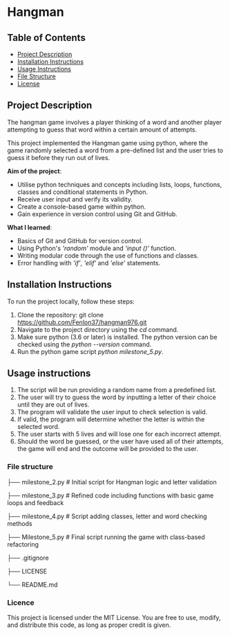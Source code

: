 # Hangman
## Table of Contents
- [Project Description](#project-description)
- [Installation Instructions](#installation-instructions)
- [Usage Instructions](#usage-instructions)
- [File Structure](#file-structure)
- [License](#license)

## Project Description
The hangman game involves a player thinking of a word and another player attempting to guess that word within a certain amount of attempts.

This project implemented the Hangman game using python, where the game randomly selected a word from a pre-defined list and the user tries to guess it before they run out of lives. 

**Aim of the project**:
- Utilise python techniques and concepts including lists, loops, functions, classes and conditional statements in Python.
- Receive user input and verify its validity.
- Create a console-based game within python.
- Gain experience in version control using Git and GitHub.

**What I learned**:
- Basics of Git and GitHub for version control.
- Using Python's *'random'* module and *'input ()'* function.
- Writing modular code through the use of functions and classes.
- Error handling with *'if'*, *'elif'* and *'else'* statements.
  
## Installation Instructions
To run the project locally, follow these steps:
1. Clone the repository: git clone https://github.com/Fenlon37/hangman976.git
2. Navigate to the project directory using the *cd* command.
3. Make sure python (3.6 or later) is installed. The python version can be checked using the *python --version* command.
4. Run the python game script *python milestone_5.py*.

## Usage instructions
1. The script will be run providing a random name from a predefined list.
2. The user will try to guess the word by inputting a letter of their choice until they are out of lives.
3. The program will validate the user input to check selection is valid.
4. If valid, the program will determine whether the letter is within the selected word.
5. The user starts with 5 lives and will lose one for each incorrect attempt.
6. Should the word be guessed, or the user have used all of their attempts, the game will end and the outcome will be provided to the user.

### File structure

├── milestone_2.py     # Initial script for Hangman logic and letter validation

├── milestone_3.py     # Refined code including functions with basic game loops and feedback

├── milestone_4.py     # Script adding classes, letter and word checking methods

├── Milestone_5.py     # Final script running the game with class-based refactoring


├── .gitignore             

├── LICENSE         

└── README.md

### Licence
This project is licensed under the MIT License. You are free to use, modify, and distribute this code, as long as proper credit is given.
